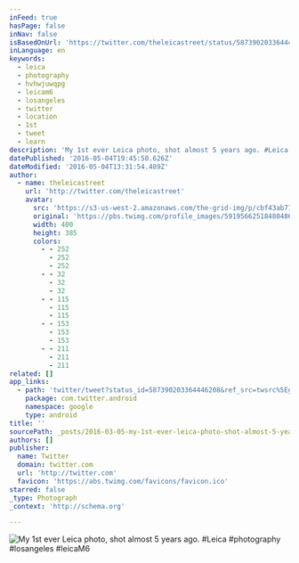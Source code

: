 ```yaml
---
inFeed: true
hasPage: false
inNav: false
isBasedOnUrl: 'https://twitter.com/theleicastreet/status/587390203364446208'
inLanguage: en
keywords:
  - leica
  - photography
  - hvhwjuwqpg
  - leicam6
  - losangeles
  - twitter
  - location
  - 1st
  - tweet
  - learn
description: 'My 1st ever Leica photo, shot almost 5 years ago. #Leica #photography #losangeles #leicaM6'
datePublished: '2016-05-04T19:45:50.626Z'
dateModified: '2016-05-04T13:31:54.489Z'
author:
  - name: theleicastreet
    url: 'http://twitter.com/theleicastreet'
    avatar:
      src: 'https://s3-us-west-2.amazonaws.com/the-grid-img/p/cbf43ab7197a90cf129424bec3e7b2f053d36e14.jpg'
      original: 'https://pbs.twimg.com/profile_images/591956625184804866/v-Bq1Lcj_400x400.jpg'
      width: 400
      height: 385
      colors:
        - - 252
          - 252
          - 252
        - - 32
          - 32
          - 32
        - - 115
          - 115
          - 115
        - - 153
          - 153
          - 153
        - - 211
          - 211
          - 211
related: []
app_links:
  - path: 'twitter/tweet?status_id=587390203364446208&ref_src=twsrc%5Egoogle%7Ctwcamp%5Eandroidseo%7Ctwgr%5Estatus%7Ctwterm%5E587390203364446208'
    package: com.twitter.android
    namespace: google
    type: android
title: ''
sourcePath: _posts/2016-03-05-my-1st-ever-leica-photo-shot-almost-5-years-ago-leica-ph.md
authors: []
publisher:
  name: Twitter
  domain: twitter.com
  url: 'http://twitter.com'
  favicon: 'https://abs.twimg.com/favicons/favicon.ico'
starred: false
_type: Photograph
_context: 'http://schema.org'

---
```

![My 1st ever Leica photo, shot almost 5 years ago. #Leica #photography #losangeles #leicaM6](https://s3-us-west-2.amazonaws.com/the-grid-img/p/d66d91ebe51e2157746d4e1da2b7c105ba9ea12d.jpg)
